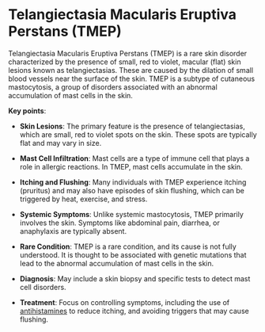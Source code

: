 [//]: # (source: ?)
[//]: # (abbr: TMEP)
[//]: # (tags: diagnosis)

# Telangiectasia Macularis Eruptiva Perstans (TMEP)

Telangiectasia Macularis Eruptiva Perstans (TMEP) is a rare skin disorder characterized by the presence of small, red to violet, macular (flat) skin lesions known as telangiectasias. These are caused by the dilation of small blood vessels near the surface of the skin. TMEP is a subtype of cutaneous mastocytosis, a group of disorders associated with an abnormal accumulation of mast cells in the skin.

**Key points**:

* **Skin Lesions**: The primary feature is the presence of telangiectasias, which are small, red to violet spots on the skin. These spots are typically flat and may vary in size.

* **Mast Cell Infiltration**: Mast cells are a type of immune cell that plays a role in allergic reactions. In TMEP, mast cells accumulate in the skin.

* **Itching and Flushing**: Many individuals with TMEP experience itching (pruritus) and may also have episodes of skin flushing, which can be triggered by heat, exercise, and stress.

* **Systemic Symptoms**: Unlike systemic mastocytosis, TMEP primarily involves the skin. Symptoms like abdominal pain, diarrhea, or anaphylaxis are typically absent.

* **Rare Condition**: TMEP is a rare condition, and its cause is not fully understood. It is thought to be associated with genetic mutations that lead to the abnormal accumulation of mast cells in the skin.

* **Diagnosis**: May include a skin biopsy and specific tests to detect mast cell disorders.

* **Treatment**: Focus on controlling symptoms, including the use of [antihistamines](../antihistamines/) to reduce itching, and avoiding triggers that may cause flushing.
